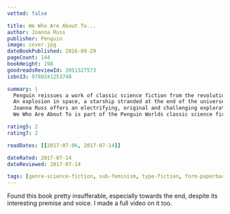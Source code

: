```yaml
---
vetted: false

title: We Who Are About To...
author: Joanna Russ
publisher: Penguin
image: cover.jpg
dateBookPublished: 2016-09-29
pageCount: 144
bookHeight: 198
goodreadsReviewId: 2051527573
isbn13: 9780241253748

summary: |
  Penguin reissues a work of classic science fiction from the revolutionary author of The Female Man - with a new introduction by Hari Kunzru
  An explosion in space, a starship stranded at the end of the universe, a group of strangers alone in a barren, alien wilderness. Facing almost certain death, the human survivors of a deep-space crash are determined to ignore the odds and colonize an inhospitable planet, recreating a civilization like the one they have lost forever. Only one woman rejects this path, choosing instead a daring and desperate alternative: to practice the art of dying. But her fellow passengers require her reproductive skills for their survival plan, and they are prepared to impose their regime by force if necessary…
  Joanna Russ offers an electrifying, original and challenging exploration of individual freedom, power, and our most primitive will to live.
  We Who Are About To is part of the Penguin Worlds classic science fiction series

rating5: 2
rating7: 2

readDates: [[2017-07-06, 2017-07-14]]

dateRated: 2017-07-14
dateReviewed: 2017-07-14

tags: [genre-science-fiction, sub-feminism, type-fiction, form-paperback, sub-space]
---
```


Found this book pretty insufferable, especially towards the end, despite its interesting premise and voice. I made a full video on it too.
